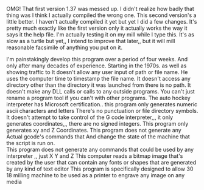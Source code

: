 OMG! That first version 1.37 was messed up. I didn't realize how badly that thing was I think I actually compiled the wrong one. This second version's a little better. I haven't actually compiled it yet but yet I did a few changes. It's pretty much exactly like the first version only it actually works the way it says it the help file. I'm actually testing it on my mill while I type this. It's as slow as a turtle but yet,, I intend to improve that later,, but it will mill reasonable facsimile of anything you put on it.

I'm painstakingly develop this program over a period of four weeks. And only after many decades of experience. Starting in the 1970s. as well as showing traffic to
It doesn't allow any user input of path or file name. He uses the computer time to timestamp the file name. It doesn't access any directory other than the directory it was launched from there is no path. It doesn't make any DLL calls or calls to any outside programs. You can't just rename a program tool if you can't with other programs. The auto hockey interpreter has Microsoft certification..
this program only generates numeric ascii characters and letters There's no punctuation or file directory symbols. It doesn't attempt to take control of the G code interpreter,,, it only generates coordinates,,, there are no signed integers. 
This program only generates xy and Z Coordinates. This program does not generate any Actual gcode's commands that And change the state of the machine that the script is run on.  
This program does not generate any commands that could be used by any interpreter ,, just X Y and Z
This computer reads a bitmap image that's created by the user that can contain any fonts or shapes that are generated by any kind of text editor
This program is specifically designed to allow 30 18 milling machine to be used as a printer to engrave any image on any media

